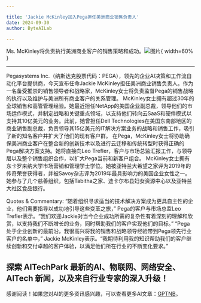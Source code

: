 ```yaml
---

title: 'Jackie McKinley加入Pega担任美洲商业销售负责人'
date: 2024-09-30
author: ByteAILab

---
```


Ms. McKinley将负责执行美洲商业客户的销售策略和成功。![图片](https://ai-techpark.com/wp-content/uploads/2024/09/Jackie-960x540.jpg){ width=60% }

---
Pegasystems Inc.（纳斯达克股票代码：PEGA），领先的企业AI决策和工作流自动化平台提供商，今天宣布任命Jackie McKinley担任美洲商业销售负责人。作为一名备受推崇的销售领导者和战略家，McKinley女士将负责监督Pega的销售战略的执行以及维护与美洲所有商业客户的关系管理。
McKinley女士拥有超过30年的全球销售和高管管理经验。她最近担任NetApp的美国企业副总裁，领导他们的市场运作模式，并制定战略和关键重点领域，以支持他们转向云SaaS和硬件模式以支持其10亿美元的业务。此前，她曾担任Dell Technologies在美国东南部地区的商业销售副总裁，负责领导其15亿美元的IT解决方案业务的战略和销售工作，吸引了新的知名客户并扩大了他们的现有客户群。
在Pega，McKinley女士将协助确保美洲商业客户在整合新的创新技术以及进行云迁移和传统转型时获得正确的Pega解决方案支持。她将直接向Leo Trefler，客户与市场总监汇报工作，与领导层以及整个销售组织合作，以扩大Pega当前和新客户组合。
McKinley女士拥有东卡罗来纳大学市场营销和管理学士学位。她被亚特兰大希望之家评为2019年的传奇荣誉获得者，并被Savoy杂志评为2019年最具影响力的美国企业女性之一。她参与了几个慈善组织，包括Tabitha之家、迪卡尔布县妇女资源中心以及亚特兰大社区食品银行。

Quotes & Commentary:
“随着组织寻求适当的技术解决方案成为更具自主性的企业，他们需要指导以成功地引导这些变革之旅，” Pega的客户与市场总监Leo Trefler表示。“我们欢迎Jackie对当今企业成功所需的复杂性有着深刻的理解和欣赏，以支持我们不断增长的业务，同时帮助我们的客户实现他们的目标。”
“Pega处于企业创新的最前沿，我很高兴将我的销售和战略领导经验带到Pega领先行业客户的名单中，” Jackie McKinley表示。“我期待利用我的知识帮助我们的客户继续创新和交付卓越的客户体验，以满足他们所在行业的不断变化要求。”

探索 AITechPark 最新的AI、物联网、网络安全、AITech 新闻，以及来自行业专家的深入升级！
---
感谢阅读！如果您对AI的更多资讯感兴趣，可以查看更多AI文章：[GPTNB](https://gptnb.com)。